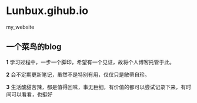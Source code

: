 # Lunbux.gihub.io
my_website 
## 一个菜鸟的blog
  
  **1**
  学习过程中，一步一个脚印，希望有一个见证，故将个人博客托管于此。

  **2**
  会不定期更新笔记，虽然不是特别有用，仅仅只是敝帚自珍。

  **3**
  生活酸甜苦辣，都是值得回味，事无巨细，有价值的都可以尝试记录下来，有时间可以看看，也挺好
  
